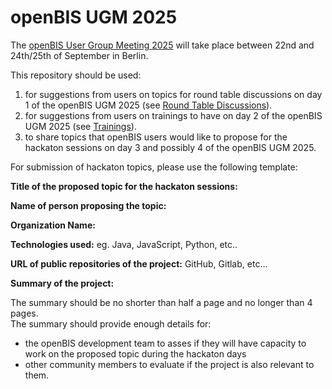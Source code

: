 # openBIS UGM 2025

The [openBIS User Group Meeting 2025](https://openbis.ch/index.php/openbis-ugm-2025/) will take place between 22nd and 24th/25th of September in Berlin.

This repository should be used:
1. for suggestions from users on topics for round table discussions on day 1 of the openBIS UGM 2025 (see [Round Table Discussions](https://github.com/openbis/openBIS-UGM2025/discussions/4)).
2. for suggestions from users on trainings to have on day 2 of the openBIS UGM 2025 (see [Trainings](https://github.com/openbis/openBIS-UGM2025/discussions/2)).
3. to share topics that openBIS users would like to propose for the hackaton sessions on day 3 and possibly 4 of the openBIS UGM 2025. 
   

For submission of hackaton topics, please use the following template:

**Title of the proposed topic for the hackaton sessions:** 

**Name of person proposing the topic:** 

**Organization Name:** 

**Technologies used:**  eg. Java, JavaScript, Python, etc.. 

**URL of public repositories of the project:** GitHub, Gitlab, etc... 

**Summary of the project:** 

The summary should be no shorter than half a page and no longer than 4 pages.  
The summary should provide enough details for: 
- the openBIS development team to asses if they will have capacity to work on the proposed topic during the hackaton days 
- other community members to evaluate if the project is also relevant to them. 
